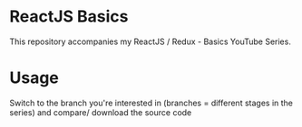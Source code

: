 # ReactJS Basics

This repository accompanies my ReactJS / Redux - Basics YouTube Series.

# Usage
Switch to the branch you're interested in (branches = different stages in the series) and compare/ download the source code